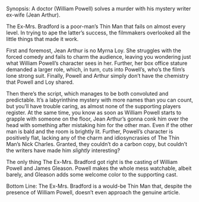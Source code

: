 Synopsis: A doctor (William Powell) solves a murder with his mystery writer ex-wife (Jean Arthur).

The Ex-Mrs. Bradford is a poor-man’s Thin Man that fails on almost every level.  In trying to ape the latter’s success, the filmmakers overlooked all the little things that made it work.

First and foremost, Jean Arthur is no Myrna Loy.  She struggles with the forced comedy and fails to charm the audience, leaving you wondering just what William Powell’s character sees in her.  Further, her box office stature demanded a larger role, which, in turn, cuts into Powell’s, who’s the film’s lone strong suit.  Finally, Powell and Arthur simply don’t have the chemistry that Powell and Loy shared. 

Then there’s the script, which manages to be both convoluted and predictable.  It’s a labyrinthine mystery with more names than you can count, but you’ll have trouble caring, as almost none of the supporting players register.  At the same time, you know as soon as William Powell starts to grapple with someone on the floor, Jean Arthur’s gonna conk him over the head with something after mistaking him for the other man.  Even if the other man is bald and the room is brightly lit.  Further, Powell’s character is positively flat, lacking any of the charm and idiosyncrasies of The Thin Man’s Nick Charles.  Granted, they couldn’t do a carbon copy, but couldn’t the writers have made him <em>slightly</em> interesting?

The only thing The Ex-Mrs. Bradford got right is the casting of William Powell and James Gleason.  Powell makes the whole mess watchable, albeit barely, and Gleason adds some welcome color to the supporting cast.

Bottom Line: The Ex-Mrs. Bradford is a would-be Thin Man that, despite the presence of William Powell, doesn’t even approach the genuine article.


